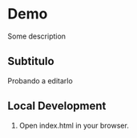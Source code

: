 # Demo 

Some description

## Subtitulo

Probando a editarlo

## Local Development

1. Open index.html in your browser.
